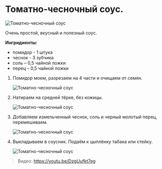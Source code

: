 # Томатно-чесночный соус.
![Томатно-чесночный соус](/images/Kulinar/Sous/tomatno-chesnochnyj-sous_1.jpg 'Томатно-чесночный соус')

Очень простой, вкусный и полезный соус.

**Ингридиенты:**

- помидор - 1 штука
- чеснок - 3 зубчика
- соль – 0,5 чайной ложки
- перец – 0,5 чайной ложки

1.  Помидор моем, разрезаем на 4 части и очищаем от семян.

	![Томатно-чесночный соус](/images/Kulinar/Sous/tomatno-chesnochnyj-sous_2.jpg 'Томатно-чесночный соус')

2.  Натираем на средней тёрке, без кожицы.

	![Томатно-чесночный соус](/images/Kulinar/Sous/tomatno-chesnochnyj-sous_3.jpg 'Томатно-чесночный соус')

3.  Добавляем измельченный чеснок, соль и черный молотый перец, перемешиваем.

	![Томатно-чесночный соус](/images/Kulinar/Sous/tomatno-chesnochnyj-sous_4.jpg 'Томатно-чесночный соус')

4.  Выкладываем в соусник. Подаём к цыплёнку табака или стейку.

	![Томатно-чесночный соус](/images/Kulinar/Sous/tomatno-chesnochnyj-sous_5.jpg 'Томатно-чесночный соус')

> Видео: https://youtu.be/DzgUufkt7eg
